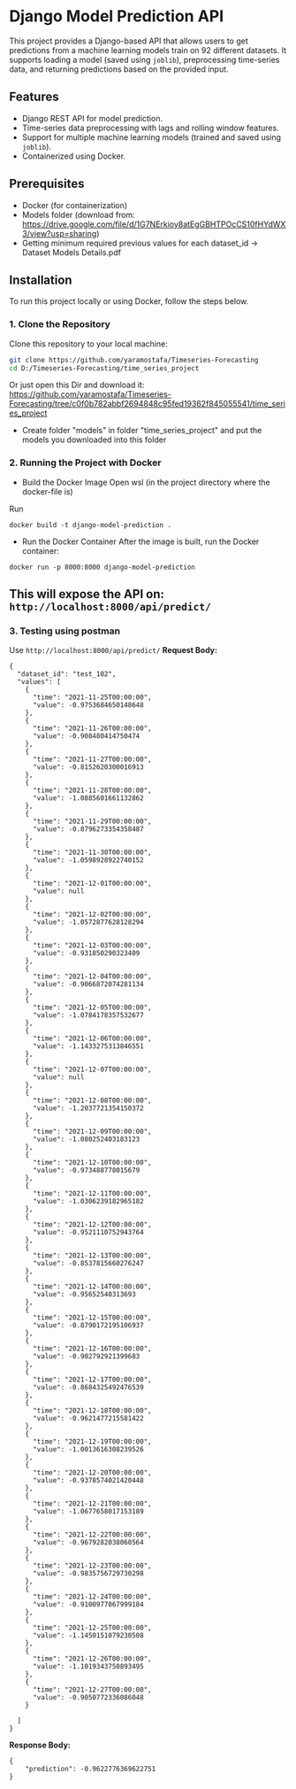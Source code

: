 # Django Model Prediction API

This project provides a Django-based API that allows users to get predictions from a machine learning models train on 92 different datasets. It supports loading a model (saved using `joblib`), preprocessing time-series data, and returning predictions based on the provided input.

## Features
- Django REST API for model prediction.
- Time-series data preprocessing with lags and rolling window features.
- Support for multiple machine learning models (trained and saved using `joblib`).
- Containerized using Docker.

## Prerequisites

- Docker (for containerization)
- Models folder (download from: https://drive.google.com/file/d/1G7NErkioy8atEgGBHTPOcCS10fHYdWX3/view?usp=sharing)
- Getting minimum required previous values for each dataset_id -> Dataset Models Details.pdf

## Installation

To run this project locally or using Docker, follow the steps below.

### 1. Clone the Repository

Clone this repository to your local machine:

```bash
git clone https://github.com/yaramostafa/Timeseries-Forecasting
cd D:/Timeseries-Forecasting/time_series_project
```
Or just open this Dir and download it: https://github.com/yaramostafa/Timeseries-Forecasting/tree/c0f0b782abbf2694848c95fed19362f845055541/time_series_project

- Create folder "models" in folder "time_series_project" and put the models you downloaded into this folder
  
### 2. Running the Project with Docker
- Build the Docker Image
Open wsl (in the project directory where the docker-file is)

Run
```
docker build -t django-model-prediction .
```
- Run the Docker Container
After the image is built, run the Docker container:
```
docker run -p 8000:8000 django-model-prediction
```
This will expose the API on: ```http://localhost:8000/api/predict/```
---

### 3. Testing using postman 
Use ```http://localhost:8000/api/predict/```
**Request Body:**
```
{
  "dataset_id": "test_102",
  "values": [
    {
      "time": "2021-11-25T00:00:00",
      "value": -0.9753684650148648
    },
    {
      "time": "2021-11-26T00:00:00",
      "value": -0.908480414750474
    },
    {
      "time": "2021-11-27T00:00:00",
      "value": -0.8152620300016913
    },
    {
      "time": "2021-11-28T00:00:00",
      "value": -1.0885601661132862
    },
    {
      "time": "2021-11-29T00:00:00",
      "value": -0.8796273354358487
    },
    {
      "time": "2021-11-30T00:00:00",
      "value": -1.0598928922740152
    },
    {
      "time": "2021-12-01T00:00:00",
      "value": null
    },
    {
      "time": "2021-12-02T00:00:00",
      "value": -1.0572877628128294
    },
    {
      "time": "2021-12-03T00:00:00",
      "value": -0.931850290323409
    },
    {
      "time": "2021-12-04T00:00:00",
      "value": -0.9066872074281134
    },
    {
      "time": "2021-12-05T00:00:00",
      "value": -1.0784178357532677
    },
    {
      "time": "2021-12-06T00:00:00",
      "value": -1.1433275313846551
    },
    {
      "time": "2021-12-07T00:00:00",
      "value": null
    },
    {
      "time": "2021-12-08T00:00:00",
      "value": -1.2037721354150372
    },
    {
      "time": "2021-12-09T00:00:00",
      "value": -1.080252403183123
    },
    {
      "time": "2021-12-10T00:00:00",
      "value": -0.973488778015679
    },
    {
      "time": "2021-12-11T00:00:00",
      "value": -1.0306239182965182
    },
    {
      "time": "2021-12-12T00:00:00",
      "value": -0.9521110752943764
    },
    {
      "time": "2021-12-13T00:00:00",
      "value": -0.8537815660276247
    },
    {
      "time": "2021-12-14T00:00:00",
      "value": -0.95652540313693
    },
    {
      "time": "2021-12-15T00:00:00",
      "value": -0.8790172195106937
    },
    {
      "time": "2021-12-16T00:00:00",
      "value": -0.902792921399683
    },
    {
      "time": "2021-12-17T00:00:00",
      "value": -0.8684325492476539
    },
    {
      "time": "2021-12-18T00:00:00",
      "value": -0.9621477215581422
    },
    {
      "time": "2021-12-19T00:00:00",
      "value": -1.0013616308239526
    },
    {
      "time": "2021-12-20T00:00:00",
      "value": -0.9378574021420448
    },
    {
      "time": "2021-12-21T00:00:00",
      "value": -1.0677658017153189
    },
    {
      "time": "2021-12-22T00:00:00",
      "value": -0.9679282038060564
    },
    {
      "time": "2021-12-23T00:00:00",
      "value": -0.9835756729730298
    },
    {
      "time": "2021-12-24T00:00:00",
      "value": -0.9100977067999184
    },
    {
      "time": "2021-12-25T00:00:00",
      "value": -1.1450151079230508
    },
    {
      "time": "2021-12-26T00:00:00",
      "value": -1.1019343750893495
    },
    {
      "time": "2021-12-27T00:00:00",
      "value": -0.9050772336086048
    }
    
  ]
}
```
**Response Body:**
```
{
    "prediction": -0.9622776369622751
}
```
